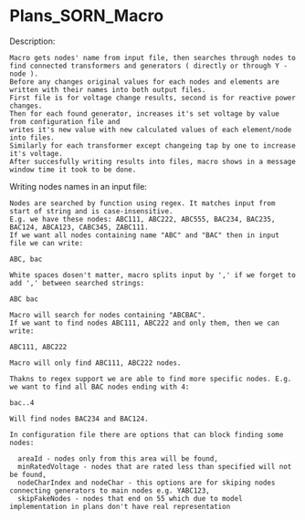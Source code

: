 # Plans_SORN_Macro
Description:

    Macro gets nodes' name from input file, then searches through nodes to find connected transformers and generators ( directly or through Y - node ).
    Before any changes original values for each nodes and elements are written with their names into both output files. 
    First file is for voltage change results, second is for reactive power changes.    
    Then for each found generator, increases it's set voltage by value from configuration file and 
    writes it's new value with new calculated values of each element/node into files.       
    Similarly for each transformer except changeing tap by one to increase it's voltage. 
    After succesfully writing results into files, macro shows in a message window time it took to be done.

Writing nodes names in an input file:
  
    Nodes are searched by function using regex. It matches input from start of string and is case-insensitive.
    E.g. we have these nodes: ABC111, ABC222, ABC555, BAC234, BAC235, BAC124, ABCA123, CABC345, ZABC111.
    If we want all nodes containing name "ABC" and "BAC" then in input file we can write: 
  
    ABC, bac
  
    White spaces dosen't matter, macro splits input by ',' if we forget to add ',' between searched strings:
  
    ABC bac 
  
    Macro will search for nodes containing "ABCBAC".
    If we want to find nodes ABC111, ABC222 and only them, then we can write:
  
    ABC111, ABC222
  
    Macro will only find ABC111, ABC222 nodes.
  
    Thakns to regex support we are able to find more specific nodes. E.g. we want to find all BAC nodes ending with 4:
  
    bac..4
  
    Will find nodes BAC234 and BAC124.
  
    In configuration file there are options that can block finding some nodes:
  
      areaId - nodes only from this area will be found, 
      minRatedVoltage - nodes that are rated less than specified will not be found,
      nodeCharIndex and nodeChar - this options are for skiping nodes connecting generators to main nodes e.g. YABC123,
      skipFakeNodes - nodes that end on 55 which due to model implementation in plans don't have real representation